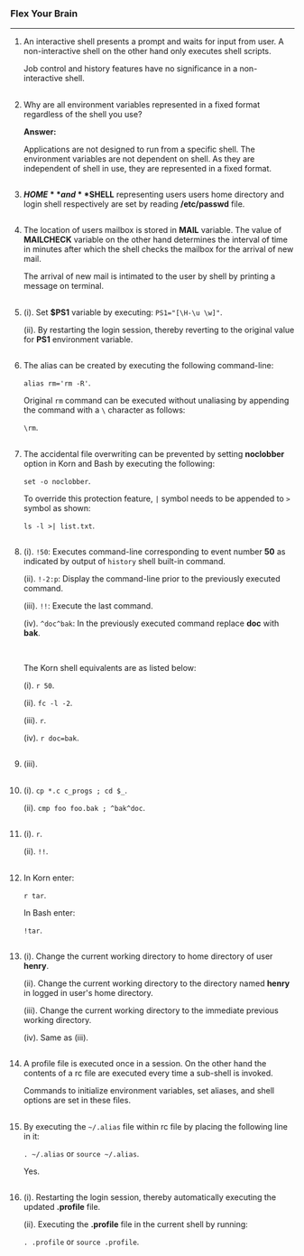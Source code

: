 ### Flex Your Brain

---

01. An interactive shell presents a prompt and waits for input from user. A non-interactive shell on the other hand only executes shell scripts.

    Job control and history features have no significance in a non-interactive shell.

##

02. Why are all environment variables represented in a fixed format regardless of the shell you use?

    **Answer:**

    Applications are not designed to run from a specific shell. The environment variables are not dependent on shell. As they are independent of shell in use, they are represented in a fixed format.

##

03. **$HOME** and **$SHELL** representing users users home directory and login shell respectively are set by reading **/etc/passwd** file.

##

04. The location of users mailbox is stored in **MAIL** variable. The value of **MAILCHECK** variable on the other hand determines the interval of time in minutes after which the shell checks the mailbox for the arrival of new mail.

    The arrival of new mail is intimated to the user by shell by printing a message on terminal.

##

05. (i). Set **$PS1** variable by executing: `PS1="[\H-\u \w]"`.

    (ii). By restarting the login session, thereby reverting to the original value for **PS1** environment variable.

##

06. The alias can be created by executing the following command-line:

    `alias rm='rm -R'`.

    Original `rm` command can be executed without unaliasing by appending the command with a `\` character as follows:

    `\rm`.

##

07. The accidental file overwriting can be prevented by setting **noclobber** option in Korn and Bash by executing the following:

    `set -o noclobber`.

    To override this protection feature, `|` symbol needs to be appended to `>` symbol as shown:

    `ls -l >| list.txt`.

##

08. (i). `!50`: Executes command-line corresponding to event number **50** as indicated by output of `history` shell built-in command.

    (ii). `!-2:p`: Display the command-line prior to the previously executed command.

    (iii). `!!`: Execute the last command.

    (iv). `^doc^bak`: In the previously executed command replace **doc** with **bak**.

    <br/>

    The Korn shell equivalents are as listed below:

    (i). `r 50`.

    (ii). `fc -l -2`.

    (iii). `r`.

    (iv). `r doc=bak`.

##

09. (iii).

##

10. (i). `cp *.c c_progs ; cd $_`.

    (ii). `cmp foo foo.bak ; ^bak^doc`.

##

11. (i). `r`.

    (ii). `!!`.

##

12. In Korn enter:

    `r tar`.

    In Bash enter:

    `!tar`.

##

13. (i). Change the current working directory to home directory of user **henry**.

    (ii). Change the current working directory to the directory named **henry** in logged in user's home directory.

    (iii). Change the current working directory to the immediate previous working directory.

    (iv). Same as (iii).

##

14. A profile file is executed once in a session. On the other hand the contents of a rc file are executed every time a sub-shell is invoked.

    Commands to initialize environment variables, set aliases, and shell options are set in these files.

##

15. By executing the `~/.alias` file within rc file by placing the following line in it:

    `. ~/.alias` or `source ~/.alias`.

    Yes.

##

16. (i). Restarting the login session, thereby automatically executing the updated **.profile** file.

    (ii). Executing the **.profile** file in the current shell by running:

    `. .profile` or `source .profile`.

##
